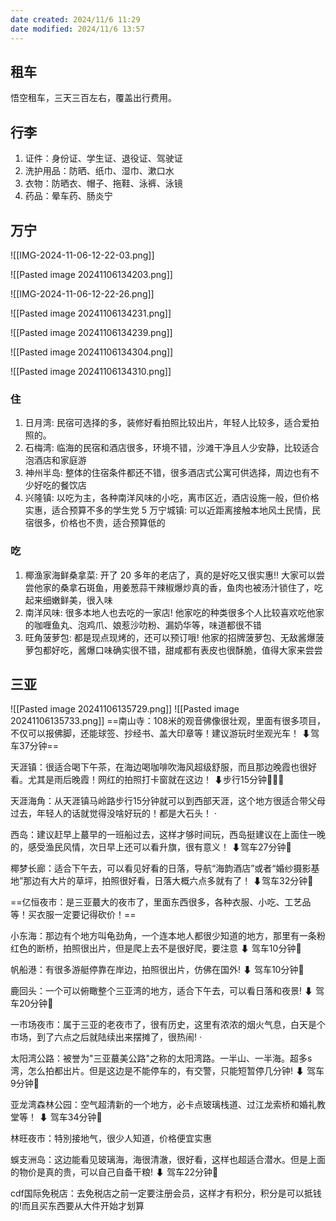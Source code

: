 ```yaml
---
date created: 2024/11/6 11:29
date modified: 2024/11/6 13:57
---
```

## 租车

悟空租车，三天三百左右，覆盖出行费用。

## 行李

1. 证件：身份证、学生证、退役证、驾驶证
2. 洗护用品：防晒、纸巾、湿巾、漱口水
3. 衣物：防晒衣、帽子、拖鞋、泳裤、泳镜
4. 药品：晕车药、肠炎宁

## 万宁

![[IMG-2024-11-06-12-22-03.png]]

![[Pasted image 20241106134203.png]]

![[IMG-2024-11-06-12-22-26.png]]

![[Pasted image 20241106134231.png]]

![[Pasted image 20241106134239.png]]

![[Pasted image 20241106134304.png]]

![[Pasted image 20241106134310.png]]

### 住

1. 日月湾: 民宿可选择的多，装修好看拍照比较出片，年轻人比较多，适合爱拍照的。
2. 石梅湾: 临海的民宿和酒店很多，环境不错，沙滩干净且人少安静，比较适合泡酒店和家庭游
3. 神州半岛: 整体的住宿条件都还不错，很多酒店式公寓可供选择，周边也有不少好吃的餐饮店
4. 兴隆镇: 以吃为主，各种南洋风味的小吃，离市区近，酒店设施一般，但价格实惠，适合预算不多的学生党 5 万宁城镇: 可以近距离接触本地风土民情，民宿很多，价格也不贵，适合预算低的

### 吃

1. 椰渔家海鲜桑拿菜: 开了 20 多年的老店了，真的是好吃又很实惠!! 大家可以尝尝他家的桑拿石斑鱼，用姜葱蒜干辣椒爆炒真的香，鱼肉也被汤汁锁住了，吃起来细嫩鲜美，很入味
2. 南洋风味: 很多本地人也去吃的一家店! 他家吃的种类很多个人比较喜欢吃他家的咖喱鱼丸、泡鸡爪、娘惹沙叻粉、漏奶华等，味道都很不错
3. 旺角菠萝包: 都是现点现烤的，还可以预订哦! 他家的招牌菠萝包、无敌酱爆菠萝包都好吃，酱爆口味确实很不错，甜咸都有表皮也很酥脆，值得大家来尝尝

## 三亚

![[Pasted image 20241106135729.png]] ![[Pasted image 20241106135733.png]]
==南山寺：108米的观音佛像很壮观，里面有很多项目，不仅可以报佛脚，还能球签、抄经书、盖大印章等！建议游玩时坐观光车！ ⬇驾车37分钟==

天涯镇：很适合喝下午茶，在海边喝咖啡吹海风超级舒服，而且那边晚霞也很好看。尤其是雨后晚霞！网红的拍照打卡窗就在这边！ ⬇步行15分钟🚶🏻‍♂ 

天涯海角：从天涯镇马岭路步行15分钟就可以到西部天涯，这个地方很适合带父母过去，年轻人的话就觉得没啥好玩的！都是大石头！ ·

西岛：建议赶早上蕞早的一班船过去，这样才够时间玩，西岛挺建议在上面住一晚的，感受渔民风情，次日早上还可以看升旗，很有意义！ ⬇驾车27分钟🚗 

椰梦长廊：适合下午去，可以看见好看的日落，导航“海韵酒店”或者“婚纱摄影基地”那边有大片的草坪，拍照很好看，日落大概六点多就有了！ ⬇驾车32分钟🚗 

==亿恒夜市：是三亚蕞大的夜市了，里面东西很多，各种衣服、小吃、工艺品等！买衣服一定要记得砍价！==

小东海：那边有个地方叫龟劲角，一个连本地人都很少知道的地方，那里有一条粉红色的断桥，拍照很出片，但是爬上去不是很好爬，要注意 ⬇ 驾车10分钟🚗 

帆船港：有很多游艇停靠在岸边，拍照很出片，仿佛在国外! ⬇ 驾车10分钟🚗 

鹿回头：一个可以俯瞰整个三亚湾的地方，适合下午去，可以看日落和夜景! ⬇ 驾车20分钟🚗 

一市场夜市：属于三亚的老夜市了，很有历史，这里有浓浓的烟火气息，白天是个市场，到了六点之后就陆续出来摆摊了，很热闹! · 

太阳湾公路：被誉为"三亚蕞美公路"之称的太阳湾路。一半山、一半海。超多s湾，怎么拍都出片。但是这边是不能停车的，有交警，只能短暂停几分钟! ⬇ 驾车9分钟🚗 

亚龙湾森林公园：空气超清新的一个地方，必卡点玻璃栈道、过江龙索桥和婚礼教堂等！ ⬇ 驾车34分钟🚗 

林旺夜市：特別接地气，很少人知道，价格便宜实惠 

蜈支洲岛：这边能看见玻璃海，海很清澈，很好看，这样也超适合潜水。但是上面的物价是真的贵，可以自己自备干粮! ⬇ 驾车22分钟🚗

cdf国际免税店：去免税店之前一定要注册会员，这样才有积分，积分是可以抵钱的!而且买东西要从大件开始才划算